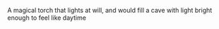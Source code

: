 A magical torch that lights at will, and would fill a cave with light bright enough to feel like daytime